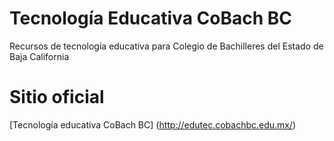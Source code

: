# Tecnología Educativa CoBach BC

Recursos de tecnología educativa para Colegio de Bachilleres del Estado de Baja California

# Sitio oficial
[Tecnología educativa CoBach BC] (http://edutec.cobachbc.edu.mx/)
